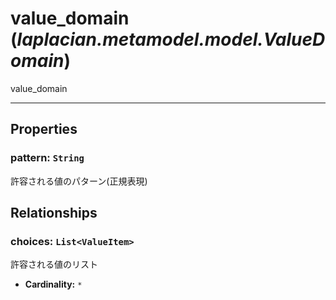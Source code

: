 # **value_domain** (*laplacian.metamodel.model.ValueDomain*)
  value_domain


---

## Properties

### pattern: `String`
許容される値のパターン(正規表現)

## Relationships

### choices: `List<ValueItem>`
許容される値のリスト
- **Cardinality:** `*`